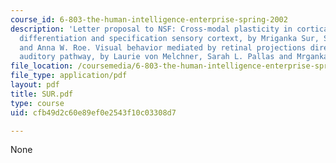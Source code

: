 ```yaml
---
course_id: 6-803-the-human-intelligence-enterprise-spring-2002
description: 'Letter proposal to NSF: Cross-modal plasticity in cortical development:
  differentiation and specification sensory cortext, by Mriganka Sur, Sarah L. Pallas
  and Anna W. Roe. Visual behavior mediated by retinal projections directed to the
  auditory pathway, by Laurie von Melchner, Sarah L. Pallas and Mrganka Sur.'
file_location: /coursemedia/6-803-the-human-intelligence-enterprise-spring-2002/cfb49d2c60e89ef0e2543f10c03308d7_SUR.pdf
file_type: application/pdf
layout: pdf
title: SUR.pdf
type: course
uid: cfb49d2c60e89ef0e2543f10c03308d7

---
```

None